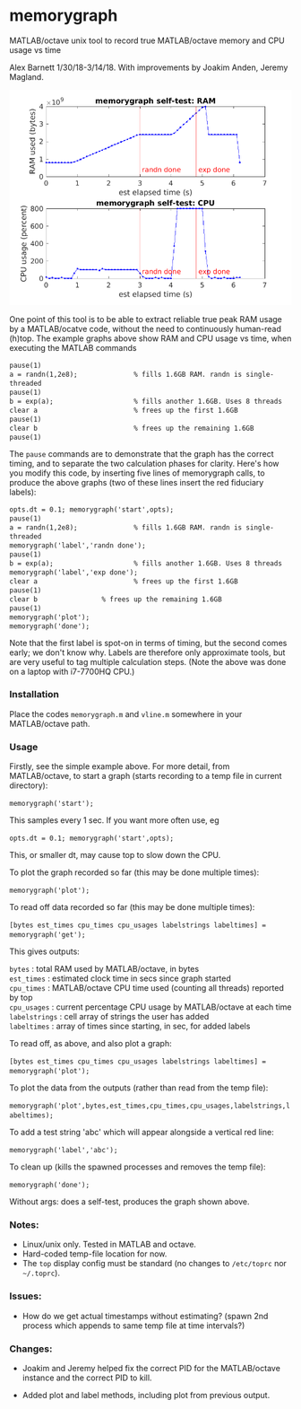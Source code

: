 # memorygraph
MATLAB/octave unix tool to record true MATLAB/octave memory and CPU usage vs time

Alex Barnett 1/30/18-3/14/18. With improvements by Joakim Anden, Jeremy Magland.

<img src="selftest.png" width="700"/>

One point of this tool is to be able to extract reliable
true peak RAM usage by
a MATLAB/ocatve code, without the need to continuously human-read (h)top.
The example graphs above show RAM and CPU usage vs time, when executing the
MATLAB commands
```
pause(1)
a = randn(1,2e8);              % fills 1.6GB RAM. randn is single-threaded
pause(1)
b = exp(a);                    % fills another 1.6GB. Uses 8 threads
clear a                        % frees up the first 1.6GB
pause(1)
clear b                        % frees up the remaining 1.6GB
pause(1)
```
The `pause` commands are to demonstrate that the graph has the correct timing, and to separate the two calculation phases for clarity.
Here's how you modify this code, by inserting five lines of memorygraph calls,
to produce the above graphs (two of these lines insert the red fiduciary labels):
```
opts.dt = 0.1; memorygraph('start',opts);
pause(1)
a = randn(1,2e8);              % fills 1.6GB RAM. randn is single-threaded
memorygraph('label','randn done');
pause(1)
b = exp(a);                    % fills another 1.6GB. Uses 8 threads
memorygraph('label','exp done');
clear a               	       % frees up the first 1.6GB
pause(1)
clear b			       % frees up the remaining 1.6GB
pause(1)
memorygraph('plot');
memorygraph('done');
```
Note that the first label is spot-on in terms of timing, but the second comes early; we don't know why. Labels are therefore only approximate tools, but are very useful to tag multiple calculation steps. (Note the above was done on a laptop with i7-7700HQ CPU.)


### Installation

Place the codes `memorygraph.m` and `vline.m` somewhere in your MATLAB/octave path.

### Usage

Firstly, see the simple example above. For more detail,
from MATLAB/octave,
to start a graph (starts recording to a temp file in current directory):

`memorygraph('start');`

This samples every 1 sec. If you want more often use, eg

`opts.dt = 0.1; memorygraph('start',opts);`

This, or smaller dt, may cause top to slow down the CPU.

To plot the graph recorded so far (this may be done multiple times):

`memorygraph('plot');`

To read off data recorded so far (this may be done multiple times):

`[bytes est_times cpu_times cpu_usages labelstrings labeltimes] = memorygraph('get');`

This gives outputs:

  `bytes` : total RAM used by MATLAB/octave, in bytes  
  `est_times` : estimated clock time in secs since graph started  
  `cpu_times` : MATLAB/octave CPU time used (counting all threads) reported by top  
  `cpu_usages` : current percentage CPU usage by MATLAB/octave at each time  
  `labelstrings` : cell array of strings the user has added  
  `labeltimes` : array of times since starting, in sec, for added labels  

To read off, as above, and also plot a graph:

`[bytes est_times cpu_times cpu_usages labelstrings labeltimes] = memorygraph('plot');`

To plot the data from the outputs (rather than read from the temp file):

`memorygraph('plot',bytes,est_times,cpu_times,cpu_usages,labelstrings,labeltimes);`

To add a test string 'abc' which will appear alongside a vertical red line:

  `memorygraph('label','abc');`

To clean up (kills the spawned processes and removes the temp file):

`memorygraph('done');`

Without args: does a self-test, produces the graph shown above.

### Notes:

- Linux/unix only. Tested in MATLAB and octave.  
- Hard-coded temp-file location for now.  
- The `top` display config must be standard (no changes to `/etc/toprc` nor `~/.toprc`).  

### Issues:

- How do we get actual timestamps without estimating? (spawn 2nd process which appends to same temp file at time intervals?)  

### Changes:

- Joakim and Jeremy helped fix the correct PID for the MATLAB/octave instance
and the correct PID to kill.  

- Added plot and label methods, including plot from previous output.
